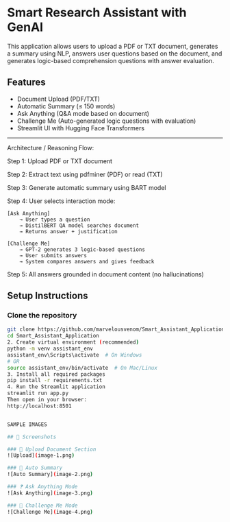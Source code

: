 # Smart Research Assistant with GenAI

This application allows users to upload a PDF or TXT document, generates a summary using NLP, answers user questions based on the document, and generates logic-based comprehension questions with answer evaluation.


## Features

-  Document Upload (PDF/TXT)
-  Automatic Summary (≤ 150 words)
-  Ask Anything (Q&A mode based on document)
-  Challenge Me (Auto-generated logic questions with evaluation)
-  Streamlit UI with Hugging Face Transformers

---

 Architecture / Reasoning Flow:
 
Step 1: Upload PDF or TXT document
      
Step 2: Extract text using pdfminer (PDF) or read (TXT)
        
Step 3: Generate automatic summary using BART model
        
Step 4: User selects interaction mode:

    [Ask Anything]
        → User types a question
        → DistilBERT QA model searches document
        → Returns answer + justification

    [Challenge Me]
        → GPT-2 generates 3 logic-based questions
        → User submits answers
        → System compares answers and gives feedback
Step 5: All answers grounded in document content (no hallucinations)


##  Setup Instructions

### Clone the repository

```bash
git clone https://github.com/marvelousvenom/Smart_Assistant_Application.git
cd Smart_Assistant_Application
2. Create virtual environment (recommended)
python -m venv assistant_env
assistant_env\Scripts\activate  # On Windows
# OR
source assistant_env/bin/activate  # On Mac/Linux
3. Install all required packages
pip install -r requirements.txt
4. Run the Streamlit application
streamlit run app.py
Then open in your browser:
http://localhost:8501


SAMPLE IMAGES

## 📸 Screenshots

### 📂 Upload Document Section
![Upload](image-1.png)

### 🧠 Auto Summary
![Auto Summary](image-2.png)

### ❓ Ask Anything Mode
![Ask Anything](image-3.png)

### 🎯 Challenge Me Mode
![Challenge Me](image-4.png)



